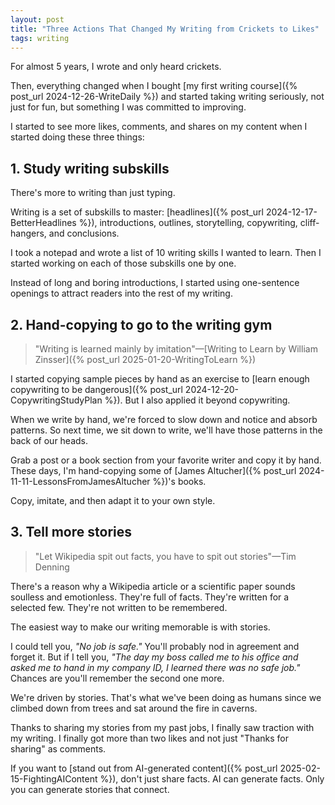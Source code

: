 ```yaml
---
layout: post
title: "Three Actions That Changed My Writing from Crickets to Likes"
tags: writing
---
```


For almost 5 years, I wrote and only heard crickets.

Then, everything changed when I bought [my first writing course]({% post_url 2024-12-26-WriteDaily %}) and started taking writing seriously, not just for fun, but something I was committed to improving.

I started to see more likes, comments, and shares on my content when I started doing these three things:

## 1. Study writing subskills

There's more to writing than just typing.

Writing is a set of subskills to master: [headlines]({% post_url 2024-12-17-BetterHeadlines %}), introductions, outlines, storytelling, copywriting, cliff-hangers, and conclusions.

I took a notepad and wrote a list of 10 writing skills I wanted to learn. Then I started working on each of those subskills one by one.

Instead of long and boring introductions, I started using one-sentence openings to attract readers into the rest of my writing.

## 2. Hand-copying to go to the writing gym

> "Writing is learned mainly by imitation"—[Writing to Learn by William Zinsser]({% post_url 2025-01-20-WritingToLearn %})

I started copying sample pieces by hand as an exercise to [learn enough copywriting to be dangerous]({% post_url 2024-12-20-CopywritingStudyPlan %}). But I also applied it beyond copywriting.

When we write by hand, we're forced to slow down and notice and absorb patterns. So next time, we sit down to write, we'll have those patterns in the back of our heads.

Grab a post or a book section from your favorite writer and copy it by hand. These days, I'm hand-copying some of [James Altucher]({% post_url 2024-11-11-LessonsFromJamesAltucher %})'s books.

Copy, imitate, and then adapt it to your own style.

## 3. Tell more stories

> "Let Wikipedia spit out facts, you have to spit out stories"—Tim Denning

There's a reason why a Wikipedia article or a scientific paper sounds soulless and emotionless. They're full of facts. They're written for a selected few. They're not written to be remembered.

The easiest way to make our writing memorable is with stories.

I could tell you, _"No job is safe."_ You'll probably nod in agreement and forget it. But if I tell you, _"The day my boss called me to his office and asked me to hand in my company ID, I learned there was no safe job."_ Chances are you'll remember the second one more.

We're driven by stories. That's what we've been doing as humans since we climbed down from trees and sat around the fire in caverns.

Thanks to sharing my stories from my past jobs, I finally saw traction with my writing. I finally got more than two likes and not just "Thanks for sharing" as comments.

If you want to [stand out from AI-generated content]({% post_url 2025-02-15-FightingAIContent %}), don't just share facts. AI can generate facts. Only you can generate stories that connect.
